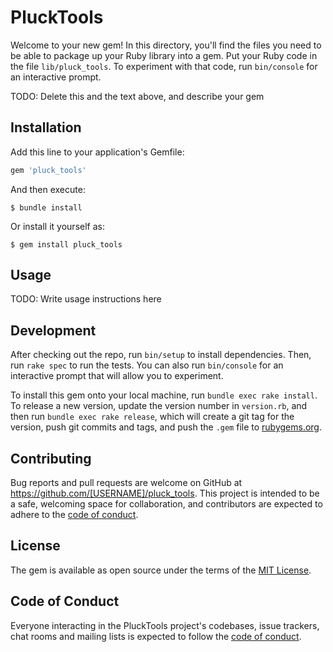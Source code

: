 # PluckTools

Welcome to your new gem! In this directory, you'll find the files you need to be able to package up your Ruby library into a gem. Put your Ruby code in the file `lib/pluck_tools`. To experiment with that code, run `bin/console` for an interactive prompt.

TODO: Delete this and the text above, and describe your gem

## Installation

Add this line to your application's Gemfile:

```ruby
gem 'pluck_tools'
```

And then execute:

    $ bundle install

Or install it yourself as:

    $ gem install pluck_tools

## Usage

TODO: Write usage instructions here

## Development

After checking out the repo, run `bin/setup` to install dependencies. Then, run `rake spec` to run the tests. You can also run `bin/console` for an interactive prompt that will allow you to experiment.

To install this gem onto your local machine, run `bundle exec rake install`. To release a new version, update the version number in `version.rb`, and then run `bundle exec rake release`, which will create a git tag for the version, push git commits and tags, and push the `.gem` file to [rubygems.org](https://rubygems.org).

## Contributing

Bug reports and pull requests are welcome on GitHub at https://github.com/[USERNAME]/pluck_tools. This project is intended to be a safe, welcoming space for collaboration, and contributors are expected to adhere to the [code of conduct](https://github.com/[USERNAME]/pluck_tools/blob/master/CODE_OF_CONDUCT.md).


## License

The gem is available as open source under the terms of the [MIT License](https://opensource.org/licenses/MIT).

## Code of Conduct

Everyone interacting in the PluckTools project's codebases, issue trackers, chat rooms and mailing lists is expected to follow the [code of conduct](https://github.com/[USERNAME]/pluck_tools/blob/master/CODE_OF_CONDUCT.md).
